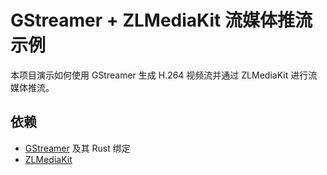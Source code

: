 # GStreamer + ZLMediaKit 流媒体推流示例

本项目演示如何使用 GStreamer 生成 H.264 视频流并通过 ZLMediaKit 进行流媒体推流。

## 依赖

- [GStreamer](https://gstreamer.freedesktop.org/) 及其 Rust 绑定
- [ZLMediaKit](https://github.com/ZLMediaKit/ZLMediaKit)

